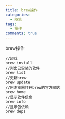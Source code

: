 ```yaml
---
title: brew操作
categories:
  - 随笔
tags:
  - 操作
comments: true
---
```



brew操作
<!-- more -->
```
//卸载
brew install   
//列出已安装的软件
brew list           
//更新brew
brew update     
//用浏览器打开brew的官方网站
brew home   
//显示软件信息   
brew info      
//显示包依赖   
brew deps        
```